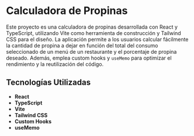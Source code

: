# Calculadora de Propinas

Este proyecto es una calculadora de propinas desarrollada con React y TypeScript, utilizando Vite como herramienta de construcción y Tailwind CSS para el diseño. La aplicación permite a los usuarios calcular fácilmente la cantidad de propina a dejar en función del total del consumo seleccionado de un menú de un restaurante y el porcentaje de propina deseado. Además, emplea custom hooks y `useMemo` para optimizar el rendimiento y la reutilización del código.

## Tecnologías Utilizadas

- **React**
- **TypeScript**
- **Vite**
- **Tailwind CSS**
- **Custom Hooks**
- **useMemo**


